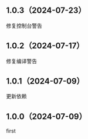 ## 1.0.3（2024-07-23）
修复控制台警告
## 1.0.2（2024-07-17）
修复编译警告
## 1.0.1（2024-07-09）
更新依赖
## 1.0.0（2024-07-09）
first
